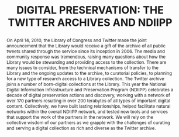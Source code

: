 ---
abstract: On April 14, 2010, the Library of Congress and Twitter made the joint announcement
  that the Library would receive a gift of the archive of all public tweets shared
  through the service since its inception in 2006. The media and community response
  was tremendous, raising many questions about how the Library would be stewarding
  and providing access to the collection. There are many issues to consider, from
  the technical mechanisms of transfer to the Library and the ongoing updates to the
  archive, to curatorial policies, to planning for a new type of research access to
  a Library collection. The Twitter archive joins a number of born-digital collections
  at the Library. This year the National Digital Information Infrastructure and Preservation
  Program (NDIIPP) celebrates a decade of digital preservation actions and discovery,
  working with a network of over 170 partners resulting in over 200 terabytes of all
  types of important digital content. Collectively, we have built lasting relationships,
  helped facilitate natural networks within the overall NDIIPP network, and tested
  new tools and services that support the work of the partners in the network. We
  will rely on the collective wisdom of our partners as we grapple with the challenges
  of curating and serving a digital collection as rich and diverse as the Twitter
  archive.
creators:
- Campbell, Laura E.
- Dulabahn, Beth
date: null
document_url: https://services.phaidra.univie.ac.at/api/object/o:185350/download
grand_parent: iPRES
institutions: []
keywords: []
landing_page_url: https://phaidra.univie.ac.at/o:185350
language: eng
layout: publication
license: GPLv3
notes_url: null
parent: iPRES 2010
publication_type: paper
size: 46110
slides_url: null
source_name: iPRES
title: 'DIGITAL PRESERVATION: THE TWITTER ARCHIVES AND NDIIPP'
year: 2010
---